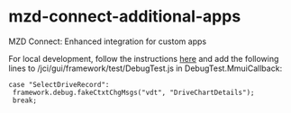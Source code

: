 # mzd-connect-additional-apps
MZD Connect: Enhanced integration for custom apps

For local development, follow the instructions [here](http://www.mazda3hacks.com/doku.php?id=misc:virtual2) and add the following lines to /jci/gui/framework/test/DebugTest.js in DebugTest.MmuiCallback:

    case "SelectDriveRecord":
     framework.debug.fakeCtxtChgMsgs("vdt", "DriveChartDetails");
     break;
